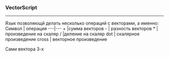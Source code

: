 ### VectorScript
---
Язык позволяющй делать несколько операций с векторами, а именно:
Символ | операция
---|---
 \+  |сумма векторов
 \- | разность векторов
 \* |произведение на скаляр
 \/ |деление на скаляр
 dot | скалярное произведение
 cross | векторное произведение

 Сами вектора 3-х 